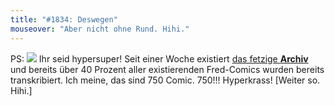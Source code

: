 ```yaml
---
title: "#1834: Deswegen"
mouseover: "Aber nicht ohne Rund. Hihi."
---
```


PS: <img src="http://www.fonflatter.de/bilder/transkript_btn.gif">
Ihr seid hypersuper! Seit einer Woche existiert <a href="http://wh89.piranho.de/archive.php">das fetzige <strong>Archiv</strong></a> und bereits über 40 Prozent aller existierenden Fred-Comics wurden bereits transkribiert. Ich meine, das sind 750 Comic. 750!!!
Hyperkrass!
[Weiter so. Hihi.]
